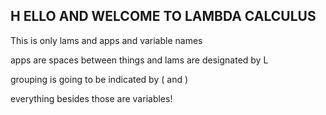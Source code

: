 ##  H ELLO AND WELCOME TO LAMBDA CALCULUS

This is only lams and apps and variable names

apps are spaces between things
and lams are designated by L

grouping is going to be indicated by ( and )

everything besides those are variables!

